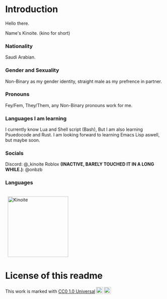 # Introduction
Hello there.

Name's Kinoite. (kino for short)

### Nationality
Saudi Arabian.

### Gender and Sexuality
Non-Binary as my gender identity, straight male as my prefrence in partner.

### Pronouns
Fey/Fem, They/Them, any Non-Binary pronouns work for me.

### Languages I am learning
I currently know Lua and Shell script (Bash),
But I am also learning Psuedocode and Rust.
I am looking forward to learning Emacs Lisp aswell, but maybe soon.

### Socials
Discord: @_kinoite
Roblox **(INACTIVE, BARELY TOUCHED IT IN A LONG WHILE.)**: @onbzb

### Languages
<br/>
  &nbsp;
	  <img src="https://github-readme-stats.vercel.app/api/top-langs?username=kinoite&langs_count=10&show_icons=true&locale=en&layout=compact&theme=algolia" alt="Kinoite" height="192px"/>
  <br/>

# License of this readme

 <p xmlns:cc="http://creativecommons.org/ns#" >This work is marked with <a href="https://creativecommons.org/publicdomain/zero/1.0/?ref=chooser-v1" target="_blank" rel="license noopener noreferrer" style="display:inline-block;">CC0 1.0 Universal<img style="height:22px!important;margin-left:3px;vertical-align:text-bottom;" src="https://mirrors.creativecommons.org/presskit/icons/cc.svg?ref=chooser-v1" alt=""><img style="height:22px!important;margin-left:3px;vertical-align:text-bottom;" src="https://mirrors.creativecommons.org/presskit/icons/zero.svg?ref=chooser-v1" alt=""></a></p> 
<!---
ParanoidVibri/ParanoidVibri is a ✨ special ✨ repository because its `README.md` (this file) appears on your GitHub profile.
You can click the Preview link to take a look at your changes.
--->
